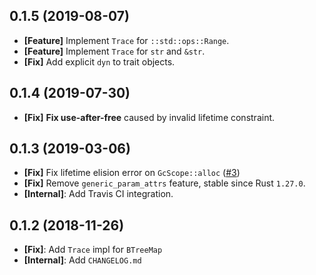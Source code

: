 ## 0.1.5 (2019-08-07)

- **[Feature]** Implement `Trace` for `::std::ops::Range`.
- **[Feature]** Implement `Trace` for `str` and `&str`.
- **[Fix]** Add explicit `dyn` to trait objects.

## 0.1.4 (2019-07-30)

- **[Fix]** **Fix use-after-free** caused by invalid lifetime constraint.

## 0.1.3 (2019-03-06)

- **[Fix]** Fix lifetime elision error on `GcScope::alloc` ([#3](https://github.com/open-flash/rust-scoped-gc/pull/3))
- **[Fix]** Remove `generic_param_attrs` feature, stable since Rust `1.27.0`.
- **[Internal]**: Add Travis CI integration.

## 0.1.2 (2018-11-26)

- **[Fix]**: Add `Trace` impl for `BTreeMap`
- **[Internal]**: Add `CHANGELOG.md`
